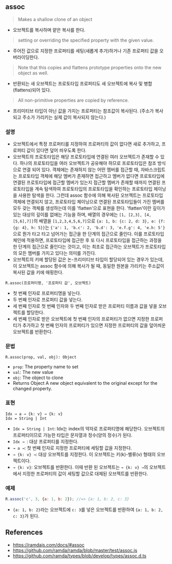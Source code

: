 ## assoc

> Makes a shallow clone of an object
- 오브젝트를 복사하며 얕은 복사를 한다.

> setting or overriding the specified property with the given value.
- 주어진 값으로 지정한 프로퍼티를 세팅(새롭게 추가)하거나 기존 프로퍼티 값을 오버라이딩한다.

> Note that this copies and flattens prototype properties onto the new object as well.
- 반환되는 새 오브젝트는 프로토타입 프로퍼티도 새 오브젝트에 복사 및 병합(flattens)되어 있다.

> All non-primitive properties are copied by reference.
- 프리미티브 타입이 아닌 값을 가지는 프로퍼티는 참조값이 복사된다. (주소가 복사되고 주소가 가리키는 실제 값이 복사되지 않는다.)

### 설명

- 오브젝트에서 특정 프로퍼티를 지정하여 프로퍼티의 값이 없다면 새로 추가하고, 프로퍼티 값이 있다면 덮어 씌우도록 한다.
- 오브젝트의 프로토타입은 해당 프로토타입에 연결된 여러 오브젝트가 존재할 수 있다. 하나의 프로토타입을 여러 오브젝트가 공유해야 하므로 프로토타입은 참조 방식으로 연결 되어 있다. 객체에는 존재하지 않는 어떤 멤버를 접근할 때, 자바스크립트는 프로토타입 객체에 해당 멤버가 존재하면 접근하고 멤버가 없다면 프로토타입에 연결된 프로토타입에 접근할 멤버가 있는지 접근할 멤버가 존재할 때까지 연결된 프로토타입을 계속 탐색하여 프로토타입의 프로토타입을 확인하는 프로토타입 체이닝을 사용한 탐색을 한다. 그런데 assoc 함수에 의해 복사된 오브젝트는 프로토타입 객체에 연결되지 않고, 프로토타입 체이닝으로 연결된 프로토타입들이 가진 멤버를 모두 갖는 객체를 생성하는데 이를 'flatten'으로 표현을 한다. 'flatten'이란 깊이가 있는 대상의 깊이를 없애는 기능을 하며, 배열의 경우에는 `[1, [2,3], [4,[5,6],7]]`의 배열을 `[1,2,3,4,5,6,7]`으로 `{a: 1, b: {c: 2, d: 3}, e: {f: {g: 4}, h: 5}}`는 `{'a': 1, 'b.c': 2, 'b.d': 3, 'e.f.g': 4, 'e.h: 5'}`으로 뭔가 타고 타고 넘어가는 접근을 한 단계의 접근으로 줄인다. 이를 프로토타입 체인에 적용하면, 프로토타입에 접근한 후 또 다시 프로토타입을 접근하는 과정을 한 단계의 접근으로 줄인다는 것이고, 이는 최초로 접근하는 오브젝트가 프로토타입의 모든 멤버를 가지고 있다는 의미를 가진다.
- 오브젝트의 키에 할당된 값은 논-프리미티브 타입이 할당되어 있는 경우가 있는데, 이 오브젝트는 assoc 함수에 의해 복사가 될 때, 동일한 원본을 가리키는 주소값이 복사된 값을 키에 매핑한다.

```
R.assoc(프로퍼티명, '프로퍼티 값', 오브젝트)
```
- 첫 번째 인자로 프로퍼티명을 넣는다.
- 두 번째 인자로 프로퍼티 값을 넣는다.
- 세 번째 인자로 첫 번째 인자와 두 번째 인자로 받은 프로퍼티 이름과 값을 넣을 오브젝트를 할당한다.
- 세 번째 인자로 받은 오브젝트에 첫 번째 인자의 프로퍼티가 없으면 지정한 프로퍼티가 추가하고 첫 번째 인자의 프로퍼티가 있으면 지정한 프로퍼티의 값을 덮어씌운 오브젝트를 반환한다.

### 문법

```
R.assoc(prop, val, obj): Object
```
- `prop`: The property name to set
- `val`: The new value
- `obj`: The object to clone
- Returns Object A new object equivalent to the original except for the changed property.

### 표현

```
Idx → a → {k: v} → {k: v}
Idx = String | Int
```
- `Idx = String | Int`: Idx는 index의 약자로 프로퍼티명에 해당한다. 오브젝트의 프로퍼티이므로 가능한 타입은 문자열과 정수(양의 정수)가 된다.
- `Idx → `: 대상 프로퍼티를 지정한다.
- `→ a →`: 첫 번째 인자로 지정한 프로퍼티에 세팅할 값을 지정한다.
- `→ {k: v} →`: 대상 오브젝트를 지정한다. 이 오브젝트는 키(k)-벨류(v) 형태의 오브젝트이다.
- `→ {k: v}`: 오브젝트를 반환한다. 이때 반환 된 오브젝트는 `→ {k: v} →`의 오브젝트에서 지정한 프로퍼티의 값이 세팅할 값으로 대체된 오브젝트를 반환한다.

### 예제

```js
R.assoc('c', 3, {a: 1, b: 2}); //=> {a: 1, b: 2, c: 3}
```
- `{a: 1, b: 2}`라는 오브젝트에 `c: 3`를 넣은 오브젝트를 반환하여 `{a: 1, b: 2, c: 3}`가 된다.

## References
- https://ramdajs.com/docs/#assoc
- https://github.com/ramda/ramda/blob/master/test/assoc.js
- https://github.com/ramda/types/blob/develop/types/assoc.d.ts
